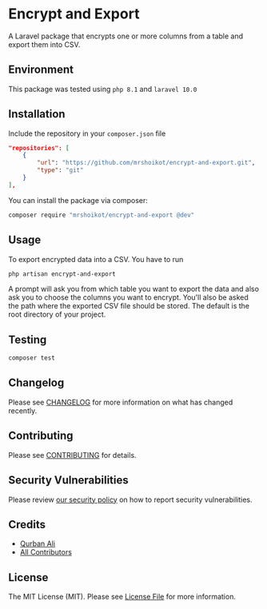 # Encrypt and Export


A Laravel package that encrypts one or more columns from a table and export them into CSV.
## Environment
This package was tested using `php 8.1` and `laravel 10.0`


## Installation

Include the repository in your `composer.json` file

```json
"repositories": [
    {
        "url": "https://github.com/mrshoikot/encrypt-and-export.git",
        "type": "git"
    }
],
```

You can install the package via composer:

```bash
composer require "mrshoikot/encrypt-and-export @dev"
```


## Usage
To export encrypted data into a CSV. You have to run

```bash
php artisan encrypt-and-export
```

A prompt will ask you from which table you want to export the data and also ask you to choose the columns you want to encrypt.
You'll also be asked the path where the exported CSV file should be stored. The default is the root directory of your project.


## Testing

```bash
composer test
```

## Changelog

Please see [CHANGELOG](CHANGELOG.md) for more information on what has changed recently.

## Contributing

Please see [CONTRIBUTING](CONTRIBUTING.md) for details.

## Security Vulnerabilities

Please review [our security policy](../../security/policy) on how to report security vulnerabilities.

## Credits

- [Qurban Ali](https://github.com/mrshoikot)
- [All Contributors](../../contributors)

## License

The MIT License (MIT). Please see [License File](LICENSE.md) for more information.
